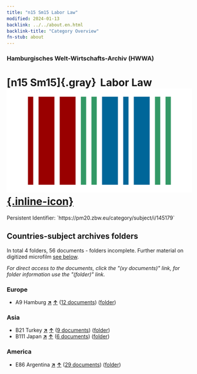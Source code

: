 ```yaml
---
title: "n15 Sm15 Labor Law"
modified: 2024-01-13
backlink: ../../about.en.html
backlink-title: "Category Overview"
fn-stub: about
---
```


### Hamburgisches Welt-Wirtschafts-Archiv (HWWA)

# [n15 Sm15]{.gray}&#8201; Labor Law &#160; [![Wikidata](/images/Wikidata-logo.svg "Wikidata"){.inline-icon}](http://www.wikidata.org/entity/Q104710726)

<div class="hint">Persistent Identifier: `https://pm20.zbw.eu/category/subject/i/145179`</div>







## Countries-subject archives folders







In total 4 folders, 56 documents - folders incomplete. Further material on digitized microfilm [see below](#filmsections).

_For direct access to the documents, click the "(xy documents)" link, for folder information use the "(folder)" link._



### Europe

- A9 Hamburg [**&nearr;**](../../../geo/i/140905/about.en.html "Hamburg (all folders)") [**&uarr;**](../../../geo/about.en.html#A9 "Country category system") (<a href="https://pm20.zbw.eu/iiifview/folder/sh/140905,145179" title="about: Hamburg : Labor Law" target="_blank">12 documents</a>) ([folder](../../../../folder/sh/1409xx/140905/1451xx/145179/about.en.html))

### Asia

- B21 Turkey [**&nearr;**](../../../geo/i/141111/about.en.html "Turkey (all folders)") [**&uarr;**](../../../geo/about.en.html#B21 "Country category system") (<a href="https://pm20.zbw.eu/iiifview/folder/sh/141111,145179" title="about: Turkey : Labor Law" target="_blank">9 documents</a>) ([folder](../../../../folder/sh/1411xx/141111/1451xx/145179/about.en.html))
- B111 Japan [**&nearr;**](../../../geo/i/141272/about.en.html "Japan (all folders)") [**&uarr;**](../../../geo/about.en.html#B111 "Country category system") (<a href="https://pm20.zbw.eu/iiifview/folder/sh/141272,145179" title="about: Japan : Labor Law" target="_blank">6 documents</a>) ([folder](../../../../folder/sh/1412xx/141272/1451xx/145179/about.en.html))

### America

- E86 Argentina [**&nearr;**](../../../geo/i/141692/about.en.html "Argentina (all folders)") [**&uarr;**](../../../geo/about.en.html#E86 "Country category system") (<a href="https://pm20.zbw.eu/iiifview/folder/sh/141692,145179" title="about: Argentina : Labor Law" target="_blank">29 documents</a>) ([folder](../../../../folder/sh/1416xx/141692/1451xx/145179/about.en.html))



<a id="filmsections" />













